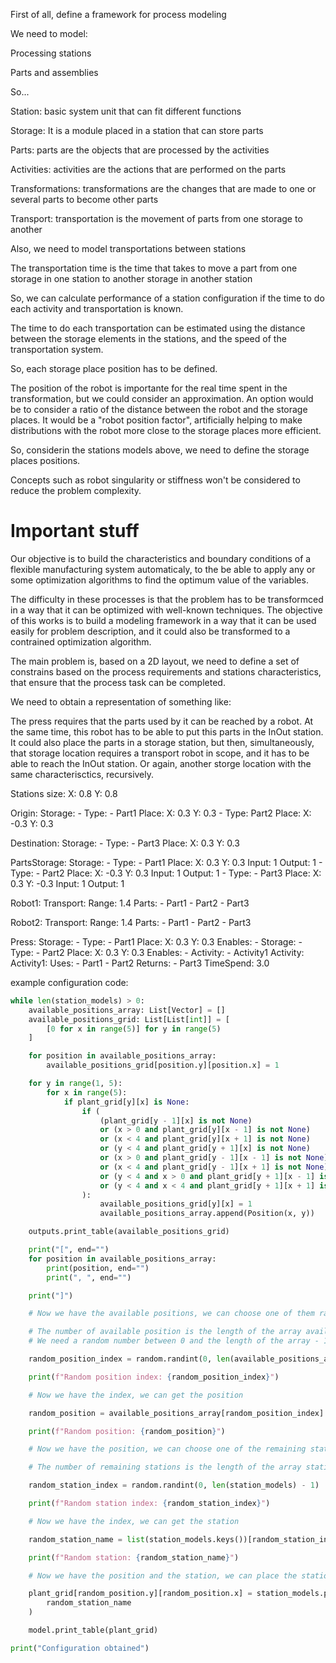 First of all, define a framework for process modeling

We need to model:

Processing stations

Parts and assemblies

So...

Station: basic system unit that can fit different functions

Storage: It is a module placed in a station that can store parts

Parts: parts are the objects that are processed by the activities

Activities: activities are the actions that are performed on the parts

Transformations: transformations are the changes that are made to one or several parts to become other parts

Transport: transportation is the movement of parts from one storage to another



Also, we need to model transportations between stations

The transportation time is the time that takes to move a part from one storage in one station to another storage in another station

So, we can calculate performance of a station configuration if the time to do each activity and transportation is known.

The time to do each transportation can be estimated using the distance between the storage elements in the stations, and the speed of the transportation system.

So, each storage place position has to be defined.

The position of the robot is importante for the real time spent in the transformation, but we could consider an approximation. An option would be to consider a ratio of the distance between the robot and the storage places. It would be a "robot position factor", artificially helping to make distributions with the robot more close to the storage places more efficient.

So, considerin the stations models above, we need to define the storage places positions.


Concepts such as robot singularity or stiffness won't be considered to reduce the problem complexity.

# Important stuff

Our objective is to build the characteristics and boundary conditions of a flexible manufacturing system automaticaly, to the be able to apply any or some optimization algorithms to find the optimum value of the variables.

The difficulty in these processes is that the problem has to be transformced in a way that it can be optimized with well-known techniques. The objective of this works is to build a modeling framework in a way that it can be used easily for problem description, and it could also be transformed to a contrained optimization algorithm.

The main problem is, based on a 2D layout, we need to define a set of constrains based on the process requirements and stations characteristics, that ensure that the process task can be completed. 

We need to obtain a representation of something like:

The press requires that the parts used by it can be reached by a robot. At the same time, this robot has to be able to put this parts in the InOut station. It could also place the parts in a storage station, but then, simultaneously, that storage location requires a transport robot in scope, and it has to be able to reach the InOut station. Or again, another storge location with the same characterisctics, recursively.




Stations size:
  X: 0.8
  Y: 0.8

Origin:
  Storage:
    - Type:
      - Part1
      Place:
        X: 0.3
        Y: 0.3
    - Type: Part2
      Place:
        X: -0.3
        Y: 0.3

Destination:
  Storage:
    - Type:
      - Part3
      Place:
        X: 0.3
        Y: 0.3

PartsStorage:
  Storage:
    - Type:
      - Part1
      Place:
        X: 0.3
        Y: 0.3
      Input: 1
      Output: 1
    - Type:
      - Part2
      Place:
        X: -0.3
        Y: 0.3
      Input: 1
      Output: 1
    - Type:
      - Part3
      Place:
        X: 0.3
        Y: -0.3
      Input: 1
      Output: 1

Robot1:
  Transport:
    Range: 1.4
    Parts:
      - Part1
      - Part2
      - Part3

Robot2:
  Transport:
    Range: 1.4
    Parts:
      - Part1
      - Part2
      - Part3


Press:
  Storage:
    - Type:
      - Part1
      Place:
        X: 0.3
        Y: 0.3
      Enables:
        - Storage:
          - Type:
            - Part2
            Place:
              X: 0.3
              Y: 0.3
            Enables:
              - Activity:
                - Activity1
  Activity:
    Activity1:
      Uses:
        - Part1
        - Part2
      Returns:
        - Part3
      TimeSpend: 3.0


example configuration code:

```python
while len(station_models) > 0:
    available_positions_array: List[Vector] = []
    available_positions_grid: List[List[int]] = [
        [0 for x in range(5)] for y in range(5)
    ]

    for position in available_positions_array:
        available_positions_grid[position.y][position.x] = 1

    for y in range(1, 5):
        for x in range(5):
            if plant_grid[y][x] is None:
                if (
                    (plant_grid[y - 1][x] is not None)
                    or (x > 0 and plant_grid[y][x - 1] is not None)
                    or (x < 4 and plant_grid[y][x + 1] is not None)
                    or (y < 4 and plant_grid[y + 1][x] is not None)
                    or (x > 0 and plant_grid[y - 1][x - 1] is not None)
                    or (x < 4 and plant_grid[y - 1][x + 1] is not None)
                    or (y < 4 and x > 0 and plant_grid[y + 1][x - 1] is not None)
                    or (y < 4 and x < 4 and plant_grid[y + 1][x + 1] is not None)
                ):
                    available_positions_grid[y][x] = 1
                    available_positions_array.append(Position(x, y))

    outputs.print_table(available_positions_grid)

    print("[", end="")
    for position in available_positions_array:
        print(position, end="")
        print(", ", end="")

    print("]")

    # Now we have the available positions, we can choose one of them randomly

    # The number of available position is the length of the array available_positions_array
    # We need a random number between 0 and the length of the array - 1

    random_position_index = random.randint(0, len(available_positions_array) - 1)

    print(f"Random position index: {random_position_index}")

    # Now we have the index, we can get the position

    random_position = available_positions_array[random_position_index]

    print(f"Random position: {random_position}")

    # Now we have the position, we can choose one of the remaining stations randomly

    # The number of remaining stations is the length of the array stationModels

    random_station_index = random.randint(0, len(station_models) - 1)

    print(f"Random station index: {random_station_index}")

    # Now we have the index, we can get the station

    random_station_name = list(station_models.keys())[random_station_index]

    print(f"Random station: {random_station_name}")

    # Now we have the position and the station, we can place the station in the grid

    plant_grid[random_position.y][random_position.x] = station_models.pop(
        random_station_name
    )

    model.print_table(plant_grid)

print("Configuration obtained")
```